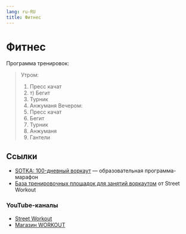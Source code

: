 ```yaml
---
lang: ru-RU 
title: Фитнес
---
```

# Фитнес

Программа тренировок:
> Утром:
> 1. Пресс качат
> 2. т) Бегит
> 3. Турник
> 4. Анжуманя
> Вечером:
> 1. Пресс качат
> 2. Бегит
> 3. Турник
> 4. Анжуманя
> 5. Гантели

## Ссылки
- [SOTKA: 100-дневный воркаут](https://100.workout.su/) — образовательная программа-марафон
- [База тренировочных площадок для занятий воркаутом](https://workout.su/areas) от Street Workout

### YouTube-каналы
- [Street Workout](https://www.youtube.com/streetworkout)
- [Магазин WORKOUT](https://www.youtube.com/c/workoutshop)